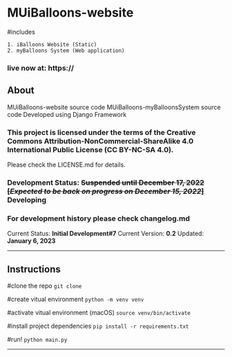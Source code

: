 # MUiBalloons-website

#includes

    1. iBalloons Website (Static)
    2. myBalloons System (Web application)

### live now at: https://

## About

MUiBalloons-website source code
MUiBalloons-myBalloonsSystem source code
Developed using Django Framework

### This project is licensed under the terms of the Creative Commons Attribution-NonCommercial-ShareAlike 4.0 International Public License (CC BY-NC-SA 4.0).

Please check the LICENSE.md for details.

### Development Status: ~~**Suspended until December 17, 2022 [*Expected to be back on progress on December 15, 2022*]**~~ Developing

### For development history please check changelog.md

Current Status: **Initial Development#7**
Current Version: **0.2**
Updated: **January 6, 2023**

---

## Instructions

#clone the repo
`git clone`

#create vitual environment
`python -m venv venv`

#activate vitual environment (macOS)
`source venv/bin/activate`

#install project dependencies
`pip install -r requirements.txt`

#run!
`python main.py`

---
